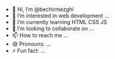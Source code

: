 - 👋 Hi, I’m @bechirmezghi
- 👀 I’m interested in web development ...
- 🌱 I’m currently learning HTML CSS JS
- 💞️ I’m looking to collaborate on ...
- 📫 How to reach me ...
- 😄 Pronouns: ...
- ⚡ Fun fact: ...

<!---
bechirmezghi/bechirmezghi is a ✨ special ✨ repository because its `README.md` (this file) appears on your GitHub profile.
You can click the Preview link to take a look at your changes.
--->
